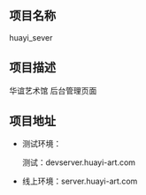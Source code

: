 ## 项目名称
huayi_sever
## 项目描述
华谊艺术馆 后台管理页面
## 项目地址

* 测试环境：

    测试：devserver.huayi-art.com

   

* 线上环境：server.huayi-art.com
